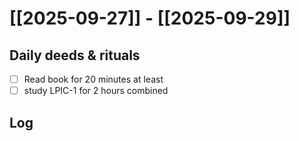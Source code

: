 # [[2025-09-27]] -  [[2025-09-29]]

## Daily deeds & rituals


- [ ] Read book for 20 minutes at least
- [ ] study LPIC-1 for 2 hours combined

## Log